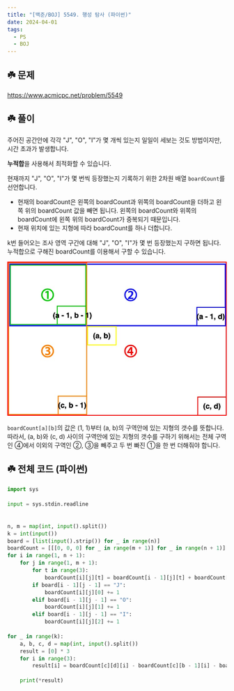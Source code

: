 ```yaml
---
title: "[백준/BOJ] 5549. 행성 탐사 (파이썬)"
date: 2024-04-01
tags:
  - PS
  - BOJ
---
```


## ☘️ 문제

https://www.acmicpc.net/problem/5549

## ☘️ 풀이

주어진 공간안에 각각 "J", "O", "I"가 몇 개씩 있는지 일일이 세보는 것도 방법이지만, 시간 초과가 발생합니다.

**누적합**을 사용해서 최적화할 수 있습니다.

현재까지 "J", "O", "I"가 몇 번씩 등장했는지 기록하기 위한 2차원 배열 `boardCount`를 선언합니다.

- 현재의 boardCount은 왼쪽의 boardCount과 위쪽의 boardCount을 더하고 왼쪽 위의 boardCount 값을 빼면 됩니다. 왼쪽의 boardCount와 위쪽의 boardCount에 왼쪽 위의 boardCount가 중복되기 때문입니다.
- 현재 위치에 있는 지형에 따라 boardCount를 하나 더합니다.

k번 들어오는 조사 영역 구간에 대해 "J", "O", "I"가 몇 번 등장했는지 구하면 됩니다. 누적합으로 구해진 boardCount를 이용해서 구할 수 있습니다.

![boj-5549-01](./img/boj-5549-01.jpg)

`boardCount[a][b]`의 값은 (1, 1)부터 (a, b)의 구역안에 있는 지형의 갯수를 뜻합니다. 따라서, (a, b)와 (c, d) 사이의 구역안에 있는 지형의 갯수를 구하기 위해서는 전체 구역인 ④에서 이외의 구역인 ②, ③을 빼주고 두 번 빠진 ①을 한 번 더해줘야 합니다.

## ☘️ 전체 코드 (파이썬)

```python
import sys

input = sys.stdin.readline


n, m = map(int, input().split())
k = int(input())
board = [list(input().strip()) for _ in range(n)]
boardCount = [[[0, 0, 0] for _ in range(m + 1)] for _ in range(n + 1)]
for i in range(1, n + 1):
    for j in range(1, m + 1):
        for t in range(3):
            boardCount[i][j][t] = boardCount[i - 1][j][t] + boardCount[i][j - 1][t] - boardCount[i - 1][j - 1][t]
        if board[i - 1][j - 1] == "J":
            boardCount[i][j][0] += 1
        elif board[i - 1][j - 1] == "O":
            boardCount[i][j][1] += 1
        elif board[i - 1][j - 1] == "I":
            boardCount[i][j][2] += 1

for _ in range(k):
    a, b, c, d = map(int, input().split())
    result = [0] * 3
    for i in range(3):
        result[i] = boardCount[c][d][i] - boardCount[c][b - 1][i] - boardCount[a - 1][d][i] + boardCount[a - 1][b - 1][i]

    print(*result)
```
